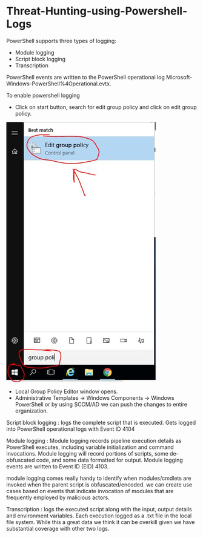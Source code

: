 # Threat-Hunting-using-Powershell-Logs

PowerShell supports three types of logging: 
   * Module logging
   * Script block logging
   * Transcription

PowerShell events are written to the PowerShell operational log Microsoft-Windows-PowerShell%4Operational.evtx.

To enable powershell logging

* Click on start button, search for edit group policy and click on edit group policy.

![](images/Capture.JPG)

* Local Group Policy Editor window opens.
* Administrative Templates -> Windows Components -> Windows PowerShell
or by using SCCM/AD we can push the changes to entire organization.

Script block logging : logs the complete script that is executed. Gets logged into PowerShell operational logs with Event ID 4104

Module logging : Module logging records pipeline execution details as PowerShell executes, including variable initialization and command invocations. Module logging will record portions of scripts, some de-obfuscated code, and some data formatted for output. Module logging events are written to Event ID (EID) 4103.

module logging comes really handy to identify when modules/cmdlets are invoked when the parent script is obfuscated/encoded. we can create use cases based on events that indicate invocation of  modules that are frequently employed by malicious actors.

Transcription : logs the executed script along with the input, output details and environment variables. Each execution logged as a .txt file in the local file system. While this a great data we think it can be overkill given we have substantial coverage with other two logs.
